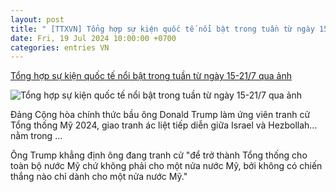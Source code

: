 ```yaml
---
layout: post
title: " [TTXVN] Tổng hợp sự kiện quốc tế nổi bật trong tuần từ ngày 15-21/7 qua ảnh"
date: Fri, 19 Jul 2024 10:00:00 +0700
categories: entries VN
---
```

[Tổng hợp sự kiện quốc tế nổi bật trong tuần từ ngày 15-21/7 qua ảnh](https://www.vietnamplus.vn/tong-hop-su-kien-quoc-te-noi-bat-trong-tuan-tu-ngay-15-217-qua-anh-post965671.vnp)

![Tổng hợp sự kiện quốc tế nổi bật trong tuần từ ngày 15-21/7 qua ảnh](https://imagev3.vietnamplus.vn/1200x630/Uploaded/2024/izdss/2024_07_19/ttxvn-20240719-su-kien-quoc-te-noi-bat-3-5556.jpg.webp)

Đảng Cộng hòa chính thức bầu ông Donald Trump làm ứng viên tranh cử Tổng thống Mỹ 2024, giao tranh ác liệt tiếp diễn giữa Israel và Hezbollah... nằm trong ...

Ông Trump khẳng định ông đang tranh cử "để trở thành Tổng thống cho toàn bộ nước Mỹ chứ không phải cho một nửa nước Mỹ, bởi không có chiến thắng nào chỉ dành cho một nửa nước Mỹ."

